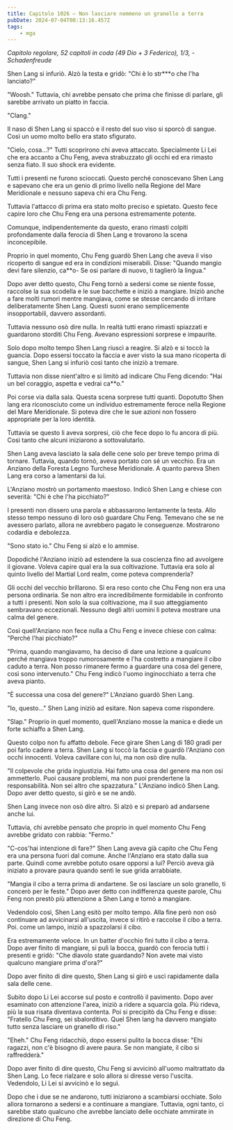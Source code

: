 ```yaml
---
title: Capitolo 1026 – Non lasciare nemmeno un granello a terra
pubDate: 2024-07-04T08:13:16.457Z
tags:
    - mga
---
```



<em>Capitolo regolare,
52 capitoli in coda (49 Dio + 3 Federico), 1/3,
-Schadenfreude</em>


Shen Lang si infuriò. Alzò la testa e gridò: "Chi è lo str***o che l'ha lanciato?"


"Woosh." Tuttavia, chi avrebbe pensato che prima che finisse di parlare, gli sarebbe arrivato un piatto in faccia.


"Clang."


Il naso di Shen Lang si spaccò e il resto del suo viso si sporcò di sangue. Così un uomo molto bello era stato sfigurato.


"Cielo, cosa...?" Tutti scoprirono chi aveva attaccato. Specialmente Li Lei che era accanto a Chu Feng, aveva strabuzzato gli occhi ed era rimasto senza fiato. Il suo shock era evidente.


Tutti i presenti ne furono scioccati. Questo perché conoscevano Shen Lang e sapevano che era un genio di primo livello nella Regione del Mare Meridionale e nessuno sapeva chi era Chu Feng.


Tuttavia l'attacco di prima era stato molto preciso e spietato. Questo fece capire loro che Chu Feng era una persona estremamente potente.


Comunque, indipendentemente da questo, erano rimasti colpiti profondamente dalla ferocia di Shen Lang e trovarono la scena inconcepibile.


Proprio in quel momento, Chu Feng guardò Shen Lang che aveva il viso ricoperto di sangue ed era in condizioni miserabili. Disse: "Quando mangio devi fare silenzio, ca**o- Se osi parlare di nuovo, ti taglierò la lingua."


Dopo aver detto questo, Chu Feng tornò a sedersi come se niente fosse, raccolse la sua scodella e le sue bacchette e iniziò a mangiare. Iniziò anche a fare molti rumori mentre mangiava, come se stesse cercando di irritare deliberatamente Shen Lang. Questi suoni erano semplicemente insopportabili, davvero assordanti.


Tuttavia nessuno osò dire nulla. In realtà tutti erano rimasti spiazzati e guardarono storditi Chu Feng. Avevano espressioni sorprese e impaurite.


Solo dopo molto tempo Shen Lang riuscì a reagire. Si alzò e si toccò la guancia. Dopo essersi toccato la faccia e aver visto la sua mano ricoperta di sangue, Shen Lang si infuriò così tanto che iniziò a tremare.


Tuttavia non disse nient'altro e si limitò ad indicare Chu Feng dicendo: "Hai un bel coraggio, aspetta e vedrai ca**o."


Poi corse via dalla sala. Questa scena sorprese tutti quanti. Dopotutto Shen lang era riconosciuto come un individuo estremamente feroce nella Regione del Mare Meridionale. Si poteva dire che le sue azioni non fossero appropriate per la loro identità.


Tuttavia se questo li aveva sorpresi, ciò che fece dopo lo fu ancora di più. Così tanto che alcuni iniziarono a sottovalutarlo.


Shen Lang aveva lasciato la sala delle cene solo per breve tempo prima di tornare. Tuttavia, quando tornò, aveva portato con sé un vecchio. Era un Anziano della Foresta Legno Turchese Meridionale. A quanto pareva Shen Lang era corso a lamentarsi da lui.


L'Anziano mostrò un portamento maestoso. Indicò Shen Lang e chiese con severità: "Chi è che l'ha picchiato?"


I presenti non dissero una parola e abbassarono lentamente la testa. Allo stesso tempo nessuno di loro osò guardare Chu Feng. Temevano che se ne avessero parlato, allora ne avrebbero pagato le conseguenze. Mostrarono codardia e debolezza.


"Sono stato io." Chu Feng si alzò e lo ammise.


Dopodiché l'Anziano iniziò ad estendere la sua coscienza fino ad avvolgere il giovane. Voleva capire qual era la sua coltivazione. Tuttavia era solo al quinto livello del Martial Lord realm, come poteva comprenderla?


Gli occhi del vecchio brillarono. Si era reso conto che Chu Feng non era una persona ordinaria. Se non altro era incredibilmente formidabile in confronto a tutti i presenti. Non solo la sua coltivazione, ma il suo atteggiamento sembravano eccezionali. Nessuno degli altri uomini lì poteva mostrare una calma del genere.


Così quell'Anziano non fece nulla a Chu Feng e invece chiese con calma: "Perché l'hai picchiato?"


"Prima, quando mangiavamo, ha deciso di dare una lezione a qualcuno perché mangiava troppo rumorosamente e l'ha costretto a mangiare il cibo caduto a terra. Non posso rimanere fermo a guardare una cosa del genere, così sono intervenuto." Chu Feng indicò l'uomo inginocchiato a terra che aveva pianto.


"È successa una cosa del genere?" L'Anziano guardò Shen Lang.


"Io, questo..." Shen Lang iniziò ad esitare. Non sapeva come rispondere.


"Slap." Proprio in quel momento, quell'Anziano mosse la manica e diede un forte schiaffo a Shen Lang.


Questo colpo non fu affatto debole. Fece girare Shen Lang di 180 gradi per poi farlo cadere a terra. Shen Lang si toccò la faccia e guardò l'Anziano con occhi innocenti. Voleva cavillare con lui, ma non osò dire nulla.


"Il colpevole che grida ingiustizia. Hai fatto una cosa del genere ma non osi ammetterlo. Puoi causare problemi, ma non puoi prendertene la responsabilità. Non sei altro che spazzatura." L'Anziano indicò Shen Lang. Dopo aver detto questo, si girò e se ne andò.


Shen Lang invece non osò dire altro. Si alzò e si preparò ad andarsene anche lui.


Tuttavia, chi avrebbe pensato che proprio in quel momento Chu Feng avrebbe gridato con rabbia: "Fermo."


"C-cos'hai intenzione di fare?" Shen Lang aveva già capito che Chu Feng era una persona fuori dal comune. Anche l'Anziano era stato dalla sua parte. Quindi come avrebbe potuto osare opporsi a lui? Perciò aveva già iniziato a provare paura quando sentì le sue grida arrabbiate.


"Mangia il cibo a terra prima di andartene. Se osi lasciare un solo granello, ti concerò per le feste." Dopo aver detto con indifferenza queste parole, Chu Feng non prestò più attenzione a Shen Lang e tornò a mangiare.


Vedendolo così, Shen Lang esitò per molto tempo. Alla fine però non osò continuare ad avvicinarsi all'uscita, invece si ritirò e raccolse il cibo a terra. Poi. come un lampo, iniziò a spazzolarsi il cibo.


Era estremamente veloce. In un batter d'occhio finì tutto il cibo a terra. Dopo aver finito di mangiare, si pulì la bocca, guardò con ferocia tutti i presenti e gridò: "Che diavolo state guardando? Non avete mai visto qualcuno mangiare prima d'ora?"


Dopo aver finito di dire questo, Shen Lang si girò e uscì rapidamente dalla sala delle cene.


Subito dopo Li Lei accorse sul posto e controllò il pavimento. Dopo aver esaminato con attenzione l'area, iniziò a ridere a squarcia gola. Più rideva, più la sua risata diventava contenta. Poi si precipitò da Chu Feng e disse: "Fratello Chu Feng, sei sbalorditivo. Quel Shen lang ha davvero mangiato tutto senza lasciare un granello di riso."


"Eheh." Chu Feng ridacchiò, dopo essersi pulito la bocca disse: "Ehi ragazzi, non c'è bisogno di avere paura. Se non mangiate, il cibo si raffredderà."


Dopo aver finito di dire questo, Chu Feng si avvicinò all'uomo maltrattato da Shen Lang. Lo fece rialzare e solo allora si diresse verso l'uscita. Vedendolo, Li Lei si avvicinò e lo seguì.


Dopo che i due se ne andarono, tutti iniziarono a scambiarsi occhiate. Solo allora tornarono a sedersi e a continuare a mangiare. Tuttavia, ogni tanto, ci sarebbe stato qualcuno che avrebbe lanciato delle occhiate ammirate in direzione di Chu Feng.
                                


                                



